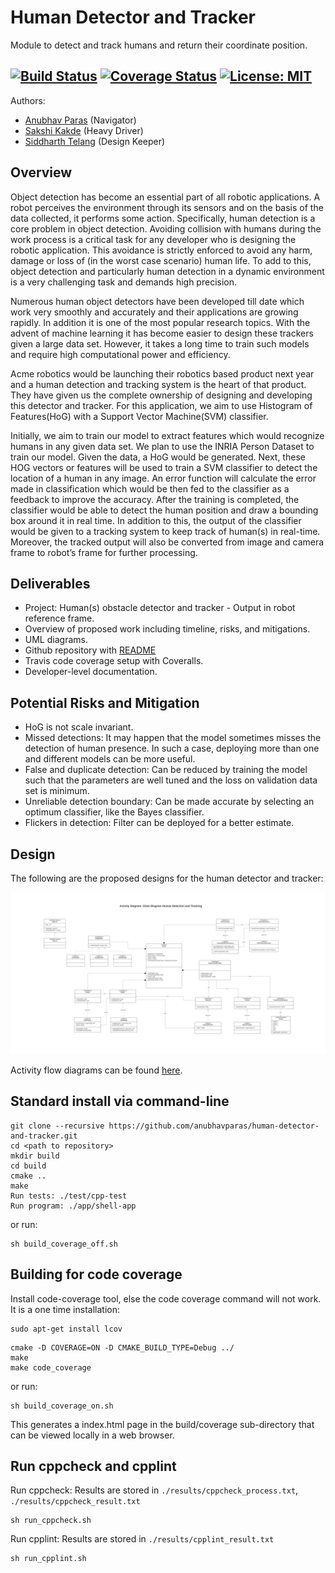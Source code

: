 # Human Detector and Tracker

Module to detect and track humans and return their coordinate position.

[![Build Status](https://app.travis-ci.com/anubhavparas/human-detector-and-tracker.svg?branch=main)](https://app.travis-ci.com/anubhavparas/human-detector-and-tracker)
[![Coverage Status](https://coveralls.io/repos/github/anubhavparas/human-detector-and-tracker/badge.png?branch=main)](https://coveralls.io/github/anubhavparas/human-detector-and-tracker?branch=main)
[![License: MIT](https://img.shields.io/badge/License-MIT-blue.svg)](https://opensource.org/licenses/MIT)
---

Authors: 
- [Anubhav Paras](https://github.com/anubhavparas) (Navigator)
- [Sakshi Kakde](https://github.com/sakshikakde) (Heavy Driver)
- [Siddharth Telang](https://github.com/siddharthtelang) (Design Keeper)

## Overview

Object detection has become an essential part of all robotic applications. A robot perceives the environment through its sensors and on the basis of the data collected, it performs some action. Specifically, human detection is a core problem in object detection. Avoiding collision with humans during the work process is a critical task for any developer who is designing the robotic application. This avoidance is strictly enforced to avoid any harm, damage or loss of (in the worst case scenario) human life. To add to this, object detection and particularly human detection in a dynamic environment is a very challenging task and demands high precision.

Numerous human object detectors have been developed till date which work very smoothly and accurately and their applications are growing rapidly. In addition it is one of the most popular research topics. With the advent of machine learning it has become easier to design these trackers given a large data set. However, it takes a long time to train such models and require high computational power and efficiency.

Acme robotics would be launching their robotics based product next year and a human detection and tracking system is the heart of that product. They have given us the complete ownership of designing and developing this detector and tracker. For this application, we aim to use Histogram of Features(HoG) with a Support Vector Machine(SVM) classifier.

Initially, we aim to train our model to extract features which would recognize humans in any given data set. We plan to use the INRIA Person Dataset to train our model. Given the data, a HoG would be generated. Next, these HOG vectors or features will be used to train a SVM classifier to detect the location of a human in any image. An error function will calculate the error made in classification which would be then fed to the classifier as a feedback to improve the accuracy. After the training is completed, the classifier would be able to detect the human position and draw a bounding box around it in real time. In addition to this, the output of the classifier would be given to a tracking system to keep track of human(s) in real-time. Moreover, the tracked output will also be converted from image and camera frame to robot’s frame for further processing.


## Deliverables
- Project: Human(s) obstacle detector and tracker - Output in robot reference frame.
- Overview of proposed work including timeline, risks, and mitigations.
- UML diagrams.
- Github repository with [README](./readme.md)
- Travis code coverage setup with Coveralls.
- Developer-level documentation.

## Potential Risks and Mitigation
- HoG is not scale invariant.
- Missed detections: It may happen that the model sometimes misses the detection of human presence. In such a case, deploying more than one and different models can be more useful.
- False and duplicate detection: Can be reduced by training the model such that the parameters are well tuned and the loss on validation data set is minimum.
- Unreliable detection boundary: Can be made accurate by selecting an optimum classifier, like the Bayes classifier.
- Flickers in detection: Filter can be deployed for a better estimate.

## Design
The following are the proposed designs for the human detector and tracker: 

![alt text](./docs/images/HumanDetectorTracker_ClassDiagram.png?raw=true "PID Controller")

Activity flow diagrams can be found [here](./docs/images/).


## Standard install via command-line
```
git clone --recursive https://github.com/anubhavparas/human-detector-and-tracker.git
cd <path to repository>
mkdir build
cd build
cmake ..
make
Run tests: ./test/cpp-test
Run program: ./app/shell-app
```
or run: 
```
sh build_coverage_off.sh
```

## Building for code coverage
Install code-coverage tool, else the code coverage command will not work. It is a one time installation: 
```
sudo apt-get install lcov
```
```
cmake -D COVERAGE=ON -D CMAKE_BUILD_TYPE=Debug ../
make
make code_coverage
```

or run: 
```
sh build_coverage_on.sh
```

This generates a index.html page in the build/coverage sub-directory that can be viewed locally in a web browser.

## Run cppcheck and cpplint
Run cppcheck: Results are stored in `./results/cppcheck_process.txt`, `./results/cppcheck_result.txt` 
```
sh run_cppcheck.sh
```

Run cpplint: Results are stored in `./results/cpplint_result.txt`
```
sh run_cpplint.sh
```




